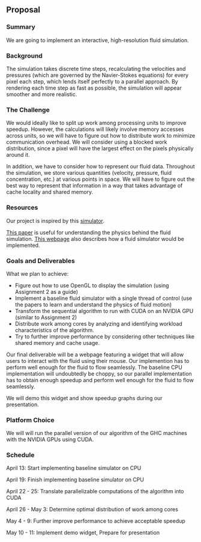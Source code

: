 ## Proposal
### Summary
We are going to implement an interactive, high-resolution fluid simulation.

### Background
The simulation takes discrete time steps, recalculating the velocities and pressures (which are governed by the Navier-Stokes equations) for every pixel each step, which lends itself perfectly to a parallel approach. By rendering each time step as fast as possible, the simulation will appear smoother and more realistic.

### The Challenge
We would ideally like to split up work among processing units to improve speedup. However, the calculations will likely involve memory accesses across units, so we will have to figure out how to distribute work to minimize communication overhead. We will consider using a blocked work distribution, since a pixel will have the largest effect on the pixels physically around it.

In addition, we have to consider how to represent our fluid data. Throughout the simulation, we store various quantities (velocity, pressure, fluid concentration, etc.) at various points in space. We will have to figure out the best way to represent that information in a way that takes advantage of cache locality and shared memory.


### Resources
Our project is inspired by this 
[simulator](https://haxiomic.github.io/GPU-Fluid-Experiments/html5/?q=UltraHigh).

[This paper](https://cg.informatik.uni-freiburg.de/intern/seminar/gridFluids_fluid-EulerParticle.pdf) is useful for understanding the physics behind the fluid simulation. 
[This webpage](http://http.developer.nvidia.com/GPUGems/gpugems_ch38.html) also describes how a fluid simulator would be implemented.

### Goals and Deliverables
What we plan to achieve:
- Figure out how to use OpenGL to display the simulation (using Assignment 2 as a guide)
- Implement a baseline fluid simulator with a single thread of control (use the papers to learn and understand the physics of fluid motion)
- Transform the sequential algorithm to run with CUDA on an NVIDIA GPU (similar to Assignment 2)
- Distribute work among cores by analyzing and identifying workload characteristics of the algorithm.
- Try to further improve performance by considering other techniques like shared memory and cache usage. 

Our final deliverable will be a webpage featuring a widget that will allow users to interact with the fluid using their mouse. Our implemention has to perform well enough for the fluid to flow seamlessly. The baseline CPU implementation will undoubtedly be choppy, so our parallel implementation has to obtain enough speedup and perform well enough for the fluid to flow seamlessly.

We will demo this widget and show speedup graphs during our presentation.

### Platform Choice
We will will run the parallel version of our algorithm of the GHC machines with the NVIDIA GPUs using CUDA. 

### Schedule 
April 13: Start implementing baseline simulator on CPU

April 19: Finish implementing baseline simulator on CPU

April 22 - 25: Translate parallelizable computations of the algorithm into CUDA

April 26 - May 3: Determine optimal distribution of work among cores

May 4 - 9: Further improve performance to achieve acceptable speedup

May 10 - 11: Implement demo widget, Prepare for presentation

